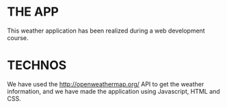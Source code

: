 # THE APP
This weather application has been realized during a web development course.

# TECHNOS
We have used the http://openweathermap.org/ API to get the weather information, and we have made the application using Javascript, HTML and CSS.
